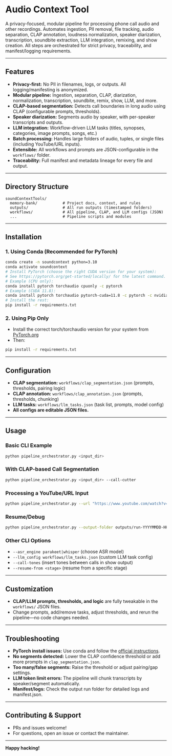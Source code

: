 # Audio Context Tool

A privacy-focused, modular pipeline for processing phone call audio and other recordings. Automates ingestion, PII removal, file tracking, audio separation, CLAP annotation, loudness normalization, speaker diarization, transcription, soundbite extraction, LLM integration, remixing, and show creation. All steps are orchestrated for strict privacy, traceability, and manifest/logging requirements.

---

## Features
- **Privacy-first:** No PII in filenames, logs, or outputs. All logging/manifesting is anonymized.
- **Modular pipeline:** Ingestion, separation, CLAP, diarization, normalization, transcription, soundbite, remix, show, LLM, and more.
- **CLAP-based segmentation:** Detects call boundaries in long audio using CLAP (configurable prompts, thresholds).
- **Speaker diarization:** Segments audio by speaker, with per-speaker transcripts and outputs.
- **LLM integration:** Workflow-driven LLM tasks (titles, synopses, categories, image prompts, songs, etc.)
- **Batch processing:** Handles large folders of audio, tuples, or single files (including YouTube/URL inputs).
- **Extensible:** All workflows and prompts are JSON-configurable in the `workflows/` folder.
- **Traceability:** Full manifest and metadata lineage for every file and output.

---

## Directory Structure
```
soundContextTools/
  memory-bank/           # Project docs, context, and rules
  outputs/               # All run outputs (timestamped folders)
  workflows/             # All pipeline, CLAP, and LLM configs (JSON)
  ...                    # Pipeline scripts and modules
```

---

## Installation

### 1. Using Conda (Recommended for PyTorch)
```sh
conda create -n soundcontext python=3.10
conda activate soundcontext
# Install PyTorch (choose the right CUDA version for your system):
# See https://pytorch.org/get-started/locally/ for the latest command.
# Example (CPU only):
conda install pytorch torchaudio cpuonly -c pytorch
# Example (CUDA 11.8):
conda install pytorch torchaudio pytorch-cuda=11.8 -c pytorch -c nvidia
# Install the rest:
pip install -r requirements.txt
```

### 2. Using Pip Only
- Install the correct torch/torchaudio version for your system from [PyTorch.org](https://pytorch.org/get-started/locally/)
- Then:
```sh
pip install -r requirements.txt
```

---

## Configuration
- **CLAP segmentation:** `workflows/clap_segmentation.json` (prompts, thresholds, pairing logic)
- **CLAP annotation:** `workflows/clap_annotation.json` (prompts, thresholds, chunking)
- **LLM tasks:** `workflows/llm_tasks.json` (task list, prompts, model config)
- **All configs are editable JSON files.**

---

## Usage

### Basic CLI Example
```sh
python pipeline_orchestrator.py <input_dir>
```

### With CLAP-based Call Segmentation
```sh
python pipeline_orchestrator.py <input_dir> --call-cutter
```

### Processing a YouTube/URL Input
```sh
python pipeline_orchestrator.py --url "https://www.youtube.com/watch?v=..."
```

### Resume/Debug
```sh
python pipeline_orchestrator.py --output-folder outputs/run-YYYYMMDD-HHMMSS --resume
```

### Other CLI Options
- `--asr_engine parakeet|whisper` (choose ASR model)
- `--llm_config workflows/llm_tasks.json` (custom LLM task config)
- `--call-tones` (insert tones between calls in show output)
- `--resume-from <stage>` (resume from a specific stage)

---

## Customization
- **CLAP/LLM prompts, thresholds, and logic** are fully tweakable in the `workflows/` JSON files.
- Change prompts, add/remove tasks, adjust thresholds, and rerun the pipeline—no code changes needed.

---

## Troubleshooting
- **PyTorch install issues:** Use conda and follow the [official instructions](https://pytorch.org/get-started/locally/).
- **No segments detected:** Lower the CLAP confidence threshold or add more prompts in `clap_segmentation.json`.
- **Too many/false segments:** Raise the threshold or adjust pairing/gap settings.
- **LLM token limit errors:** The pipeline will chunk transcripts by speaker/segment automatically.
- **Manifest/logs:** Check the output run folder for detailed logs and manifest.json.

---

## Contributing & Support
- PRs and issues welcome!
- For questions, open an issue or contact the maintainer.

---

**Happy hacking!** 